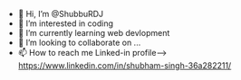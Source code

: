 - 👋 Hi, I’m @ShubbuRDJ
- 👀 I’m interested in coding
- 🌱 I’m currently learning web devlopment
- 💞️ I’m looking to collaborate on ...
- 📫 How to reach me Linked-in profile--> https://www.linkedin.com/in/shubham-singh-36a282211/

<!---
ShubbuRDJ/ShubbuRDJ is a ✨ special ✨ repository because its `README.md` (this file) appears on your GitHub profile.
You can click the Preview link to take a look at your changes.
--->
